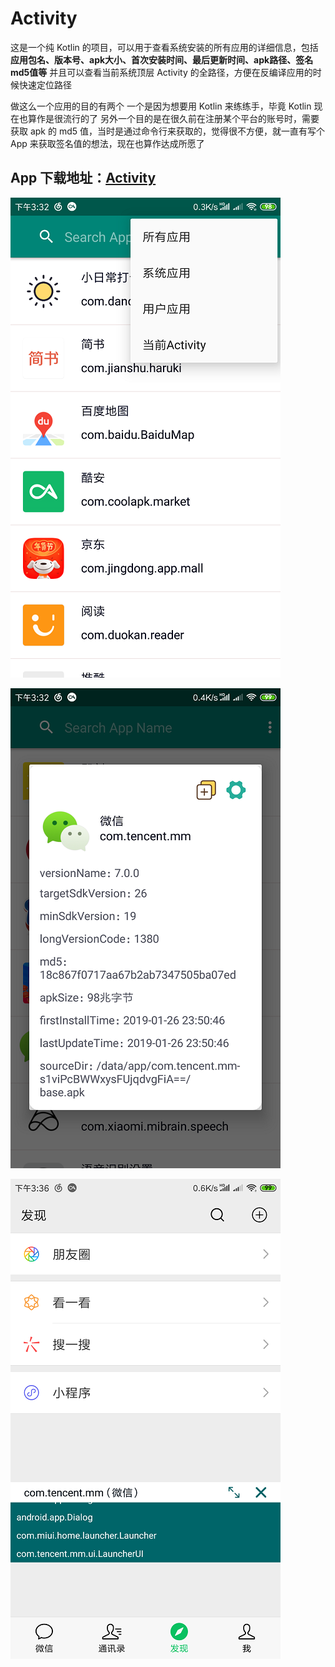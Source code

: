 # Activity

这是一个纯 Kotlin 的项目，可以用于查看系统安装的所有应用的详细信息，包括**应用包名、版本号、apk大小、首次安装时间、最后更新时间、apk路径、签名md5值等**
并且可以查看当前系统顶层 Activity 的全路径，方便在反编译应用的时候快速定位路径

做这么一个应用的目的有两个
一个是因为想要用 Kotlin 来练练手，毕竟 Kotlin 现在也算作是很流行的了
另外一个目的是在很久前在注册某个平台的账号时，需要获取 apk 的 md5 值，当时是通过命令行来获取的，觉得很不方便，就一直有写个 App 来获取签名值的想法，现在也算作达成所愿了

## App 下载地址：[Activity](https://www.pgyer.com/ActivityLeaves)

![](screenshot/1.png)

![](screenshot/2.png)

![](screenshot/3.png)
